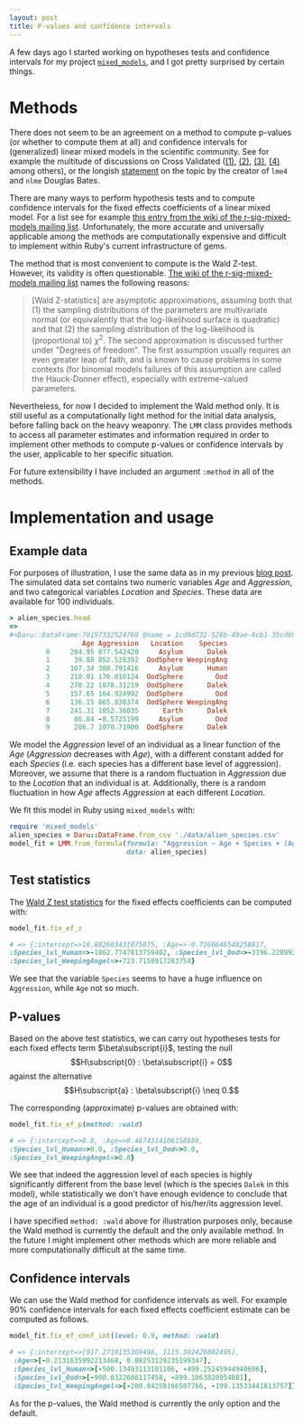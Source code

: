 ```yaml
---
layout: post
title: P-values and confidence intervals
---
```


A few days ago I started working on hypotheses tests and confidence intervals for my project [`mixed_models`](https://github.com/agisga/mixed_models), and I got pretty surprised by certain things.

# Methods

There does not seem to be an agreement on a method to compute p-values (or whether to compute them at all) and confidence intervals for (generalized) linear mixed models in the scientific community. See for example the multitude of discussions on Cross Validated ([(1)](http://stats.stackexchange.com/questions/118416/getting-p-value-with-mixed-effect-with-lme4-package), 
[(2)](http://stats.stackexchange.com/questions/95054/how-to-get-the-overall-effect-for-linear-mixed-model-in-lme4-in-r),
[(3)](http://stats.stackexchange.com/questions/65489/how-do-i-get-a-a-p-value-for-the-output-of-an-lme-model-with-lme4), 
[(4)](http://stats.stackexchange.com/questions/22988/significant-effect-in-lme4-mixed-model) among others), or the longish [statement](https://stat.ethz.ch/pipermail/r-help/2006-May/094765.html) on the topic by the creator of `lme4` and `nlme` Douglas Bates.

There are many ways to perform hypothesis tests and to compute confidence intervals for the fixed effects coefficients of a linear mixed model.
For a list see for example [this entry from the wiki of the r-sig-mixed-models mailing list](http://glmm.wikidot.com/faq).
Unfortunately, the more accurate and universally applicable among the methods are computationally expensive and difficult to implement within Ruby's current infrastructure of gems. 

The method that is most convenient to compute is the Wald Z-test. However, its validity is often questionable. [The wiki of the r-sig-mixed-models mailing list](http://glmm.wikidot.com/faq) names the following reasons:

>\[Wald Z-statistics\] are asymptotic approximations, assuming both that (1) the sampling distributions of the parameters are multivariate normal (or equivalently that the log-likelihood surface is quadratic) and that (2) the sampling distribution of the log-likelihood is (proportional to) $\chi^2$. The second approximation is discussed further under "Degrees of freedom". The first assumption usually requires an even greater leap of faith, and is known to cause problems in some contexts (for binomial models failures of this assumption are called the Hauck-Donner effect), especially with extreme-valued parameters.

Nevertheless, for now I decided to implement the Wald method only. It is still useful as a computationally light method for the initial data analysis, before falling back on the heavy weaponry. The `LMM` class provides methods to access all parameter estimates and information required in order to implement other methods to compute p-values or confidence intervals by the user, applicable to her specific situation.

For future extensibility I have included an argument `:method` in all of the methods.

# Implementation and usage

## Example data

For purposes of illustration, I use the same data as in my previous [blog post](http://agisga.github.io/MixedModels_from_formula/).
The simulated data set contains two numeric variables *Age* and *Aggression*, and two categorical variables *Location* and *Species*. These data are available for 100 individuals.

```Ruby
> alien_species.head
=> 
#<Daru::DataFrame:70197332524760 @name = 1cd9d732-526b-49ae-8cb1-35cd69541c87 @size = 10>
                  Age Aggression   Location    Species 
         0     204.95 877.542420     Asylum      Dalek 
         1      39.88 852.528392  OodSphere WeepingAng 
         2     107.34 388.791416     Asylum      Human 
         3     210.01 170.010124  OodSphere        Ood 
         4     270.22 1078.31219  OodSphere      Dalek 
         5     157.65 164.924992  OodSphere        Ood 
         6     136.15 865.838374  OodSphere WeepingAng 
         7     241.31 1052.36035      Earth      Dalek 
         8      86.84 -8.5725199     Asylum        Ood 
         9      206.7 1070.71900  OodSphere      Dalek 
```


We model the *Aggression* level of an individual as a linear function of the *Age* (*Aggression* decreases with *Age*), with a different constant added for each *Species* (i.e. each species has a different base level of aggression). Moreover, we assume that there is a random fluctuation in *Aggression* due to the *Location* that an individual is at. Additionally, there is a random fluctuation in how *Age* affects *Aggression* at each different *Location*. 

We fit this model in Ruby using `mixed_models` with:

```Ruby
require 'mixed_models'
alien_species = Daru::DataFrame.from_csv './data/alien_species.csv'
model_fit = LMM.from_formula(formula: "Aggression ~ Age + Species + (Age | Location)", 
                             data: alien_species)
```

## Test statistics

The [Wald Z test statistics](https://en.wikipedia.org/wiki/Wald_test#Test_on_a_single_parameter) for the fixed effects coefficients can be computed with:

```Ruby
model_fit.fix_ef_z

# => {:intercept=>16.882603431075875, :Age=>-0.7266646548258817, 
:Species_lvl_Human=>-1862.7747813759402, :Species_lvl_Ood=>-3196.2289922406044, 
:Species_lvl_WeepingAngel=>-723.7158917283754}
```

We see that the variable `Species` seems to have a huge influence on `Aggression`, while `Age` not so much.

## P-values

Based on the above test statistics, we can carry out hypotheses tests for each fixed effects term $\beta\subscript{i}$, testing the null
$$H\subscript{0} : \beta\subscript{i} = 0$$
against the alternative
$$H\subscript{a} : \beta\subscript{i} \neq 0.$$

The corresponding (approximate) p-values are obtained with:

```Ruby
model_fit.fix_ef_p(method: :wald)

# => {:intercept=>0.0, :Age=>0.4674314106158888, 
:Species_lvl_Human=>0.0, :Species_lvl_Ood=>0.0, 
:Species_lvl_WeepingAngel=>0.0}
```

We see that indeed the aggression level of each species is highly significantly different from the base level (which is the species `Dalek` in this model), while statistically we don't have enough evidence to conclude that the age of an individual is a good predictor of his/her/its aggression level.

I have specified `method: :wald` above for illustration purposes only, because the Wald method is currently the default and the only available method.
In the future I might implement other methods which are more reliable and more computationally difficult at the same time.

## Confidence intervals

We can use the Wald method for confidence intervals as well. For example 90% confidence intervals for each fixed effects coefficient estimate can be computed as follows.

```Ruby
model_fit.fix_ef_conf_int(level: 0.9, method: :wald)

# => {:intercept=>[917.2710135369496, 1115.302428002405],
 :Age=>[-0.2131635992213468, 0.08253129235199347],
 :Species_lvl_Human=>[-500.13493113101106, -499.25245944940696],
 :Species_lvl_Ood=>[-900.0322606117458, -899.1063820954081],
 :Species_lvl_WeepingAngel=>[-200.04258166587766, -199.13533441813757]}
```

As for the p-values, the Wald method is currently the only option and the default.

<!-- # Predictions

Recently, I have also implemented method for predictions on new data by the fitted linear mixed model.
Data can be supplied to `LMM#predict` either in form of a `Daru::DataFrame`, or as model matrices for the fixed and random effects (which is far less convenient but might be necessary for unconventional models).

Assume, we have captured ten new individuals of different ages and species and at different locations, and we want to estimate their aggression levels.

We can put their data in a new Daru::DataFrame:

```Ruby
                  Age   Location    Species 
         0        209  OodSphere      Dalek 
         1         90      Earth        Ood 
         2        173     Asylum        Ood 
         3        153     Asylum      Human 
         4        255  OodSphere WeepingAng 
         5        256     Asylum WeepingAng 
         6         37      Earth      Dalek 
         7        146      Earth WeepingAng 
         8        127     Asylum WeepingAng 
         9         41     Asylum        Ood
```

Then we estimate the aggression level of each individual (conditional on the obtained parameter estimates) using our fitted model:

```Ruby
model_fit.predict(newdata: newdata)

# => [1070.9125752531213, 182.45206492790766, -17.064468754763425, 384.78815861991046, 876.1240725686444, 674.711339114886, 1092.6985606350875, 871.150885526236, 687.4629975728096, -4.0162601001437395]
```

We can also exclude the estimated random effects from the predictions. For our example that would make sense, if we had observed individuals in previously unobserved locations.

```Ruby
model_fit.predict(newdata: newdata, with_ran_ef: false)

# => [1002.6356447018298, 110.83894560697945, 105.41770487190126, 506.59965400396266, 800.0421436018271, 799.9768274483924, 1013.8700230925942, 807.1616043262068, 808.4026112414656, 114.0394371252786]
```

### Prediction intervals

Additionally, confidence intervals for the predictions (i.e. prediction intervals) can be computed. The methods are the same as used for the confidence intervals of fixed effects. The prediction intervals are implemented only for the population level predictions (i.e. without inclusion of the random effects estimates).
Continuing our example, we have:
-->

